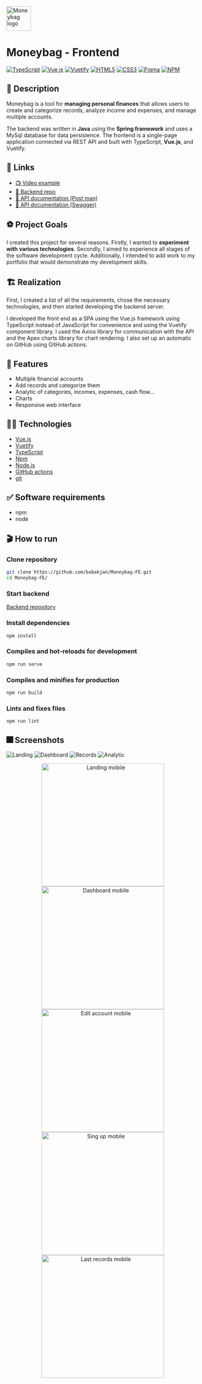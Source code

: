 <img src="public/moneybag-logo.svg" alt="Moneybag logo" width=64 />

# Moneybag - Frontend

[![TypeScript](https://img.shields.io/badge/typescript-%23007ACC.svg?style=flat&logo=typescript&logoColor=white)](https://www.typescriptlang.org)
[![Vue.js](https://img.shields.io/badge/vuejs-%2335495e.svg?style=flat&logo=vuedotjs&logoColor=white&color=3eb27f)](https://vuejs.org)
[![Vuetify](https://img.shields.io/badge/Vuetify-1867C0?style=flat&logo=vuetify&logoColor=white&color=1597f6)](https://vuetifyjs.com/en/)
[![HTML5](https://img.shields.io/badge/html5-%23E34F26.svg?style=flat&logo=html5&logoColor=white)](https://html.spec.whatwg.org/multipage/)
[![CSS3](https://img.shields.io/badge/css3-%231572B6.svg?style=flat&logo=css3&logoColor=white&color=264bdc)](https://www.w3.org/Style/CSS/Overview.en.html)
[![Figma](https://img.shields.io/badge/figma-%23F24E1E.svg?style=flat&logo=figma&logoColor=white&color=5551ff)](https://www.figma.com)
[![NPM](https://img.shields.io/badge/NPM-%23CB3837.svg?style=flat&logo=npm&logoColor=white)](https://www.npmjs.com)

## 📝 Description

Moneybag is a tool for **managing personal finances** that allows users to create and categorize records, analyze income
and expenses, and manage multiple accounts.

The backend was written in **Java** using the **Spring framework** and uses a MySql database for data persistence. The
frontend is a single-page application connected via REST API and built with TypeScript, **Vue.js**, and Vuetify.

## 🔗 Links

- [📺 Video example](https://www.youtube.com/watch?v=rzZ-Xvy9iwY)
- [💅 Backend repo](https://github.com/janbabak/Moneybag-BE)
- [📯 API documentation (Post man)](https://documenter.getpostman.com/view/13190557/2s93CRKWwv)
- [📄 API documentation (Swagger)](https://janbabak.github.io/Moneybag-BE/)

## ⚽️ Project Goals

I created this project for several reasons. Firstly, I wanted to **experiment with various technologies**. Secondly, I
aimed to experience all stages of the software development cycle. Additionally, I intended to add work to my portfolio
that would demonstrate my development skills.

## 🏗️ Realization

First, I created a list of all the requirements, chose the necessary technologies, and then started developing the
backend server.

I developed the front end as a SPA using the Vue.js framework using TypeScript instead of JavaScript for convenience and
using the Vuetify component library. I used the Axios library for communication with the API and the Apex charts library
for chart rendering. I also set up an automatic on GitHub using GitHub actions.

## 🚀 Features

- Multiple financial accounts
- Add records and categorize them
- Analytic of categories, incomes, expenses, cash flow...
- Charts
- Responsive web interface

## 🧑‍🔬 Technologies

- [Vue.js](https://vuejs.org)
- [Vuetify](https://vuetifyjs.com/en/)
- [TypeScript](https://www.typescriptlang.org)
- [Npm](https://www.npmjs.com)
- [Node.js](https://nodejs.org/en)
- [GitHub actions](https://github.com/features/actions)
- [git](https://git-scm.com)

## ✅ Software requirements

- npm
- node

## 🎬 How to run

### Clone repository

```bash
git clone https://github.com/babakjan/Moneybag-FE.git
cd Moneybag-FE/
```

### Start backend

[Backend repository](https://github.com/babakjan/Moneybag-BE)

### Install dependencies

```bash
npm install
```

### Compiles and hot-reloads for development

```bash
npm run serve
```

### Compiles and minifies for production

```bash
npm run build
```

### Lints and fixes files

```
npm run lint
```

## 🎆 Screenshots

<img src="assets/images/desktop/mockups/webp/landing-shadow,rounded.webp" alt="Landing" />
<img src="assets/images/desktop/mockups/webp/dashboard-shadow,rounded.webp" alt="Dashboard" />
<img src="assets/images/desktop/mockups/webp/records-shadow,rounded.webp" alt="Records" />
<img src="assets/images/desktop/mockups/webp/analytic-shadow,rounded.webp" alt="Analytic" />

<p align="center">
    <img src="assets/images/mobile/mockups/webp/landing.webp" alt="Landing mobile" height=320/>
    <img src="assets/images/mobile/mockups/webp/dashboard.webp" alt="Dashboard mobile" height=320/>
    <img src="assets/images/mobile/mockups/webp/edit-account.webp" alt="Edit account mobile" height=320/>
    <img src="assets/images/mobile/mockups/webp/sign-up.webp" alt="Sing up mobile" height=320/>
    <img src="assets/images/mobile/mockups/webp/last-records.webp" alt="Last records mobile" height=320/>
</p>
